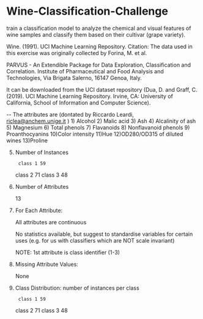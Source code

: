 # Wine-Classification-Challenge
train a classification model to analyze the chemical and visual features of wine samples and classify them based on their cultivar (grape variety).


Wine. (1991). UCI Machine Learning Repository.
Citation: The data used in this exercise was originally collected by Forina, M. et al.

PARVUS - An Extendible Package for Data Exploration, Classification and Correlation. Institute of Pharmaceutical and Food Analysis and Technologies, Via Brigata Salerno, 16147 Genoa, Italy.

It can be downloaded from the UCI dataset repository (Dua, D. and Graff, C. (2019). UCI Machine Learning Repository. Irvine, CA: University of California, School of Information and Computer Science).

   -- The attributes are (dontated by Riccardo Leardi, 	
	riclea@anchem.unige.it )
 	1) Alcohol
 	2) Malic acid
 	3) Ash
	4) Alcalinity of ash  
 	5) Magnesium
	6) Total phenols
 	7) Flavanoids
 	8) Nonflavanoid phenols
 	9) Proanthocyanins
	10)Color intensity
 	11)Hue
 	12)OD280/OD315 of diluted wines
 	13)Proline            
	
5. Number of Instances	
	
      	class 1 59
	class 2 71
	class 3 48
	
6. Number of Attributes 	
	
	13
	
7. For Each Attribute:	
	
	All attributes are continuous
	
	No statistics available, but suggest to standardise
	variables for certain uses (e.g. for us with classifiers
	which are NOT scale invariant)
	
	NOTE: 1st attribute is class identifier (1-3)
	
8. Missing Attribute Values:	
	
	None
	
9. Class Distribution: number of instances per class	
	
      	class 1 59
	class 2 71
	class 3 48

